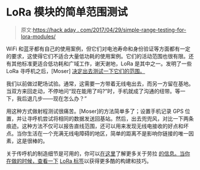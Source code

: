 # LoRa 模块的简单范围测试

> 原文:[https://hack aday . com/2017/04/29/simple-range-testing-for-lora-modules/](https://hackaday.com/2017/04/29/simple-range-testing-for-lora-modules/)

WiFi 和蓝牙都有自己的使用案例，但它们对电池寿命和身份验证等方面都有一定的要求，这使得它们不适合大量低功耗的使用案例。它们的活动范围也很有限。还有其他标准更适合低功耗和广域工作，谢天谢地，LoRa 是其中之一。发明了一些 LoRa 寻呼机之后，[Moser] [决定出去测试一下它们的范围。](https://reibot.org/2017/04/23/lora-range-test/)

我们以前做过靶场试验。通常，这需要一方带着无线电出去，而另一方留在基地。当双方来回走动，不停地问“现在能用了吗?”时，手机就成了沟通的纽带。等一下，我后退几步——现在怎么办？”

用这种方式做射程测试很痛苦。[Moser]的方法简单多了；设置手机记录 GPS 位置，并让寻呼机尝试将相同的数据发送回基站。然后，出去兜兜风，对比一下两条痕迹。这种方法不仅可以报告直线范围，还可以用来发现无线电接收的好点和坏点。当你生活在一个充满无线电障碍的地区，简单的距离不是影响你链接的唯一因素，这是很棒的。

关于传呼机的制造细节是可用的，你可以[在这里](https://www.lora-alliance.org/)了解更多关于劳拉 [的信息。当你在做的时候，查看一下](https://www.lora-alliance.org/) [LoRa 标签](https://hackaday.com/tag/lora/)以获得更多酷的构建和技巧。